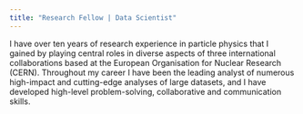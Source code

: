 ```yaml
---
title: "Research Fellow | Data Scientist"
---
```


I have over ten years of research experience in particle physics that I gained by playing central roles in diverse aspects of three international collaborations based at the European Organisation for Nuclear Research (CERN). Throughout my career I have been the leading analyst of numerous high-impact and cutting-edge analyses of large datasets, and I have developed high-level problem-solving, collaborative and communication skills.
